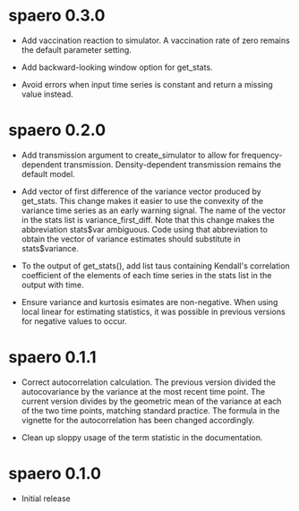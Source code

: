 # spaero 0.3.0

- Add vaccination reaction to simulator. A vaccination rate of zero
  remains the default parameter setting.

- Add backward-looking window option for get_stats.

- Avoid errors when input time series is constant and return a missing
  value instead.

# spaero 0.2.0

- Add transmission argument to create_simulator to allow for
  frequency-dependent transmission. Density-dependent transmission
  remains the default model.

- Add vector of first difference of the variance vector produced by
  get\_stats. This change makes it easier to use the convexity of the
  variance time series as an early warning signal. The name of the
  vector in the stats list is variance\_first\_diff. Note that this
  change makes the abbreviation stats\$var ambiguous. Code using that
  abbreviation to obtain the vector of variance estimates should
  substitute in stats\$variance.

- To the output of get_stats(), add list taus containing Kendall's
  correlation coefficient of the elements of each time series in the
  stats list in the output with time.

- Ensure variance and kurtosis esimates are non-negative. When using
  local linear for estimating statistics, it was possible in previous
  versions for negative values to occur.

# spaero 0.1.1

- Correct autocorrelation calculation. The previous version divided
  the autocovariance by the variance at the most recent time
  point. The current version divides by the geometric mean of the
  variance at each of the two time points, matching standard
  practice. The formula in the vignette for the autocorrelation has
  been changed accordingly.

- Clean up sloppy usage of the term statistic in the documentation.

# spaero 0.1.0

- Initial release

